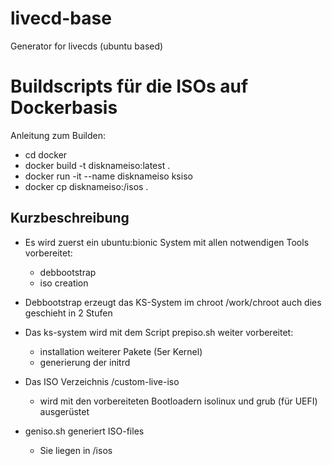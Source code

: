 # livecd-base
Generator for livecds (ubuntu based)

# Buildscripts für die ISOs auf Dockerbasis

Anleitung zum Builden:
* cd docker
* docker build -t disknameiso:latest .
* docker run -it --name disknameiso ksiso
* docker cp disknameiso:/isos .
 
## Kurzbeschreibung
* Es wird zuerst ein ubuntu:bionic System mit allen notwendigen Tools vorbereitet:
    * debbootstrap
    * iso creation 

* Debbootstrap erzeugt das KS-System im chroot /work/chroot auch dies geschieht in 2 Stufen

* Das ks-system wird mit dem Script prepiso.sh weiter vorbereitet:
    * installation weiterer Pakete (5er Kernel)
    * generierung der initrd

* Das ISO Verzeichnis /custom-live-iso
    * wird mit den vorbereiteten Bootloadern isolinux und grub (für UEFI) ausgerüstet

* geniso.sh generiert ISO-files
    * Sie liegen in /isos
